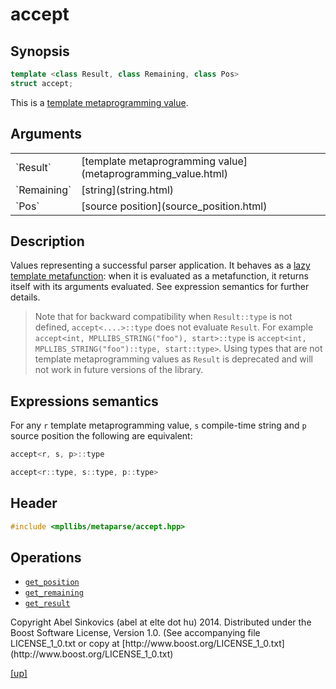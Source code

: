 # accept

## Synopsis

```cpp
template <class Result, class Remaining, class Pos>
struct accept;
```

This is a [template metaprogramming value](metaprogramming_value.html).

## Arguments

<table cellpadding='0' cellspacing='0'>
  <tr>
    <td>`Result`</td>
    <td>[template metaprogramming value](metaprogramming_value.html)</td>
  </tr>
  <tr>
    <td>`Remaining`</td>
    <td>[string](string.html)</td>
  </tr>
  <tr>
    <td>`Pos`</td>
    <td>[source position](source_position.html)</td>
  </tr>
</table>

## Description

Values representing a successful parser application. It behaves as a [lazy
template metafunction](lazy_metafunction.html): when it is evaluated as a
metafunction, it returns itself with its arguments evaluated. See expression
semantics for further details.

> Note that for backward compatibility when `Result::type` is not defined,
> `accept<....>::type` does not evaluate `Result`. For example
> `accept<int, MPLLIBS_STRING("foo"), start>::type` is
> `accept<int, MPLLIBS_STRING("foo")::type, start::type>`. Using types that are
> not template metaprogramming values as `Result` is deprecated and will not
> work in future versions of the library.

## Expressions semantics

For any `r` template metaprogramming value, `s` compile-time string and `p`
source position the following are equivalent:

```cpp
accept<r, s, p>::type

accept<r::type, s::type, p::type>
```

## Header

```cpp
#include <mpllibs/metaparse/accept.hpp>
```

## Operations

* [`get_position`](get_position.html)
* [`get_remaining`](get_remaining.html)
* [`get_result`](get_result.html)

<p class="copyright">
Copyright Abel Sinkovics (abel at elte dot hu) 2014.
Distributed under the Boost Software License, Version 1.0.
(See accompanying file LICENSE_1_0.txt or copy at
[http://www.boost.org/LICENSE_1_0.txt](http://www.boost.org/LICENSE_1_0.txt)
</p>

[[up]](reference.html)


